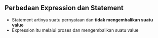 ## Perbedaan Expression dan Statement
* Statement artinya suatu pernyataan dan **tidak mengembalikan suatu value**
* Expression itu melalui proses dan mengembalikan suatu value
                                             